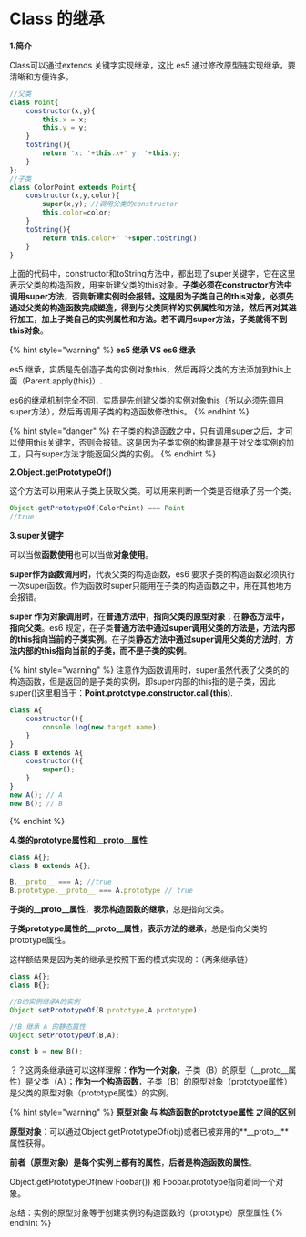 # Class 的继承

**1.简介**

Class可以通过extends 关键字实现继承，这比 es5 通过修改原型链实现继承，要清晰和方便许多。

```javascript
//父类
class Point{
    constructor(x,y){
        this.x = x;
        this.y = y;
    }
    toString(){
        return 'x: '+this.x+' y: '+this.y;
    }
};
//子类
class ColorPoint extends Point{
    constructor(x,y,color){
        super(x,y); //调用父类的constructor
        this.color=color;
    }
    toString(){
        return this.color+' '+super.toString();
    }
}
```

上面的代码中，constructor和toString方法中，都出现了super关键字，它在这里表示父类的构造函数，用来新建父类的this对象。**子类必须在constructor方法中调用super方法，否则新建实例时会报错。这是因为子类自己的this对象，必须先通过父类的构造函数完成塑造，得到与父类同样的实例属性和方法，然后再对其进行加工，加上子类自己的实例属性和方法。若不调用super方法，子类就得不到this对象**。

{% hint style="warning" %}
**es5 继承 VS es6 继承**

es5 继承，实质是先创造子类的实例对象this，然后再将父类的方法添加到this上面（Parent.apply\(this\)）.

es6的继承机制完全不同，实质是先创建父类的实例对象this（所以必须先调用super方法），然后再调用子类的构造函数修改this。
{% endhint %}

{% hint style="danger" %}
在子类的构造函数之中，只有调用super之后，才可以使用this关键字，否则会报错。这是因为子类实例的构建是基于对父类实例的加工，只有super方法才能返回父类的实例。
{% endhint %}

**2.Object.getPrototypeOf\(\)**

这个方法可以用来从子类上获取父类。可以用来判断一个类是否继承了另一个类。

```javascript
Object.getPrototypeOf(ColorPoint) === Point
//true
```

**3.super关键字**

可以当做**函数使用**也可以当做**对象使用**。

**super作为函数调用时**，代表父类的构造函数，es6 要求子类的构造函数必须执行一次super函数。作为函数时super只能用在子类的构造函数之中，用在其他地方会报错。

**super 作为对象调用时**，在**普通方法中，指向父类的原型对象**；在**静态方法中，指向父类**。es6 规定，在子类**普通方法中通过super调用父类的方法是，方法内部的this指向当前的子类实例**。在子类**静态方法中通过super调用父类的方法时，方法内部的this指向当前的子类，而不是子类的实例**。

{% hint style="warning" %}
注意作为函数调用时，super虽然代表了父类的的构造函数，但是返回的是子类的实例，即super内部的this指的是子类，因此super\(\)这里相当于：**Point.prototype.constructor.call\(this\)**.

```javascript
class A{
    constructor(){
        console.log(new.target.name);
    }
}
class B extends A{
    constructor(){
        super();
    }
}
new A(); // A
new B(); // B
```
{% endhint %}

**4.类的prototype属性和\_\_proto\_\_属性**

```javascript
class A{};
class B extends A{};

B.__proto__ === A; //true
B.prototype.__proto__ === A.prototype // true
```

**子类的\_\_proto\_\_属性**，**表示构造函数的继承**，总是指向父类。

**子类prototype属性的\_\_proto\_\_属性**，**表示方法的继承**，总是指向父类的prototype属性。

这样额结果是因为类的继承是按照下面的模式实现的：（两条继承链）

```javascript
class A{};
class B{};

//B的实例继承A的实例
Object.setPrototypeOf(B.prototype,A.prototype);

//B 继承 A 的静态属性
Object.setPrototypeOf(B,A);

const b = new B();
```

？？这两条继承链可以这样理解：**作为一个对象**，子类（B）的原型（\_\_proto\_\_属性）是父类（A）；**作为一个构造函数**，子类（B）的原型对象（prototype属性）是父类的原型对象（prototype属性）的实例。

{% hint style="warning" %}
**原型对象 与 构造函数的prototype属性 之间的区别**

**原型对象**：可以通过Object.getPrototypeOf\(obj\)或者已被弃用的**\_\_proto\_\_**属性获得。

**前者（原型对象）是每个实例上都有的属性**，**后者是构造函数的属性**。

Object.getPrototypeOf\(new Foobar\(\)\) 和 Foobar.prototype指向着同一个对象。

总结：实例的原型对象等于创建实例的构造函数的（prototype）原型属性
{% endhint %}





